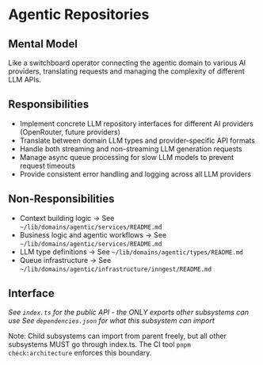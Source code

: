 # Agentic Repositories

## Mental Model
Like a switchboard operator connecting the agentic domain to various AI providers, translating requests and managing the complexity of different LLM APIs.

## Responsibilities
- Implement concrete LLM repository interfaces for different AI providers (OpenRouter, future providers)
- Translate between domain LLM types and provider-specific API formats
- Handle both streaming and non-streaming LLM generation requests
- Manage async queue processing for slow LLM models to prevent request timeouts
- Provide consistent error handling and logging across all LLM providers

## Non-Responsibilities
- Context building logic → See `~/lib/domains/agentic/services/README.md`
- Business logic and agentic workflows → See `~/lib/domains/agentic/services/README.md`
- LLM type definitions → See `~/lib/domains/agentic/types/README.md`
- Queue infrastructure → See `~/lib/domains/agentic/infrastructure/inngest/README.md`

## Interface
*See `index.ts` for the public API - the ONLY exports other subsystems can use*
*See `dependencies.json` for what this subsystem can import*

Note: Child subsystems can import from parent freely, but all other subsystems MUST go through index.ts. The CI tool `pnpm check:architecture` enforces this boundary.